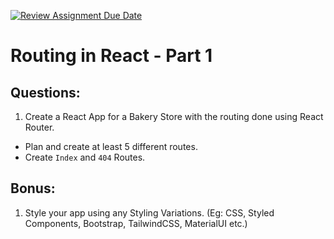 [![Review Assignment Due Date](https://classroom.github.com/assets/deadline-readme-button-24ddc0f5d75046c5622901739e7c5dd533143b0c8e959d652212380cedb1ea36.svg)](https://classroom.github.com/a/4qGUbPnY)
# Routing in React - Part 1

## Questions:

1. Create a React App for a Bakery Store with the routing done using React Router.

-   Plan and create at least 5 different routes.
-   Create `Index` and `404` Routes.

## Bonus:

1. Style your app using any Styling Variations. (Eg: CSS, Styled Components, Bootstrap, TailwindCSS, MaterialUI etc.)
